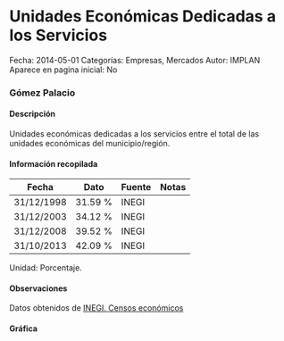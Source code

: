 Unidades Económicas Dedicadas a los Servicios
=====

Fecha: 2014-05-01
Categorías: Empresas, Mercados
Autor: IMPLAN
Aparece en pagina inicial: No

### Gómez Palacio

#### Descripción

Unidades económicas dedicadas a los servicios entre el total de las unidades económicas del municipio/región.

<!-- break -->

#### Información recopilada

<table class="table table-hover table-bordered matriz">
  <thead>
    <tr><th>Fecha</th><th>Dato</th><th>Fuente</th><th>Notas</th></tr>
  </thead>
  <tbody>
    <tr><td class="centrado">31/12/1998</td><td class="derecha">31.59 %</td><td>INEGI</td><td></td></tr>
    <tr><td class="centrado">31/12/2003</td><td class="derecha">34.12 %</td><td>INEGI</td><td></td></tr>
    <tr><td class="centrado">31/12/2008</td><td class="derecha">39.52 %</td><td>INEGI</td><td></td></tr>
    <tr><td class="centrado">31/10/2013</td><td class="derecha">42.09 %</td><td>INEGI</td><td></td></tr>
  </tbody>
</table>

Unidad: Porcentaje.

#### Observaciones

Datos obtenidos de [INEGI. Censos económicos](http://www3.inegi.org.mx/sistemas/saic/)

#### Gráfica

<div id="Morrischqcuucx" class="grafica"></div>
<script>
  // Gráfica
  if (typeof varMorrischqcuucx === 'undefined') {
    varMorrischqcuucx = Morris.Line({
      element: 'Morrischqcuucx',
      data: [{ fecha: '1998-12-31', dato: 31.5900 },{ fecha: '2003-12-31', dato: 34.1200 },{ fecha: '2008-12-31', dato: 39.5200 },{ fecha: '2013-10-31', dato: 42.0900 }],
      xkey: 'fecha',
      ykeys: ['dato'],
      labels: ['Dato'],
      lineColors: ['#FF5B02'],
      xLabelFormat: function(d) { return d.getDate()+'/'+(d.getMonth()+1)+'/'+d.getFullYear(); },
      dateFormat: function(ts) { var d = new Date(ts); return d.getDate() + '/' + (d.getMonth() + 1) + '/' + d.getFullYear(); }
    });
  }
</script>
